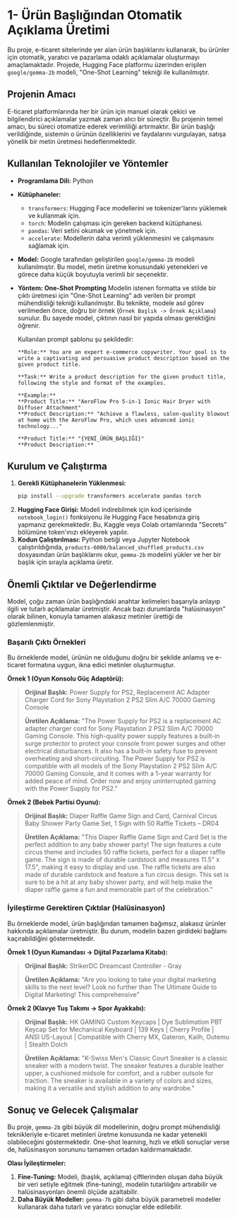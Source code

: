 # 1- Ürün Başlığından Otomatik Açıklama Üretimi

Bu proje, e-ticaret sitelerinde yer alan ürün başlıklarını kullanarak, bu ürünler için otomatik, yaratıcı ve pazarlama odaklı açıklamalar oluşturmayı amaçlamaktadır. Projede, Hugging Face platformu üzerinden erişilen `google/gemma-2b` modeli, "One-Shot Learning" tekniği ile kullanılmıştır.

## Projenin Amacı

E-ticaret platformlarında her bir ürün için manuel olarak çekici ve bilgilendirici açıklamalar yazmak zaman alıcı bir süreçtir. Bu projenin temel amacı, bu süreci otomatize ederek verimliliği artırmaktır. Bir ürün başlığı verildiğinde, sistemin o ürünün özelliklerini ve faydalarını vurgulayan, satışa yönelik bir metin üretmesi hedeflenmektedir.

## Kullanılan Teknolojiler ve Yöntemler

- **Programlama Dili:** Python
- **Kütüphaneler:**
  - `transformers`: Hugging Face modellerini ve tokenizer'larını yüklemek ve kullanmak için.
  - `torch`: Modelin çalışması için gereken backend kütüphanesi.
  - `pandas`: Veri setini okumak ve yönetmek için.
  - `accelerate`: Modellerin daha verimli yüklenmesini ve çalışmasını sağlamak için.
- **Model:** Google tarafından geliştirilen `google/gemma-2b` modeli kullanılmıştır. Bu model, metin üretme konusundaki yetenekleri ve görece daha küçük boyutuyla verimli bir seçenektir.
- **Yöntem: One-Shot Prompting**
  Modelin istenen formatta ve stilde bir çıktı üretmesi için "One-Shot Learning" adı verilen bir prompt mühendisliği tekniği kullanılmıştır. Bu teknikte, modele asıl görev verilmeden önce, doğru bir örnek (`Örnek Başlık -> Örnek Açıklama`) sunulur. Bu sayede model, çıktının nasıl bir yapıda olması gerektiğini öğrenir.

  Kullanılan prompt şablonu şu şekildedir:
  ```
  **Role:** You are an expert e-commerce copywriter. Your goal is to write a captivating and persuasive product description based on the given product title.

  **Task:** Write a product description for the given product title, following the style and format of the examples.

  **Example:**
  **Product Title:** "AeroFlow Pro 5-in-1 Ionic Hair Dryer with Diffuser Attachment"
  **Product Description:** "Achieve a flawless, salon-quality blowout at home with the AeroFlow Pro, which uses advanced ionic technology..."

  **Product Title:** "{YENİ_ÜRÜN_BAŞLIĞI}"
  **Product Description:**
  ```

## Kurulum ve Çalıştırma

1.  **Gerekli Kütüphanelerin Yüklenmesi:**
    ```bash
    pip install --upgrade transformers accelerate pandas torch
    ```
2.  **Hugging Face Girişi:**
    Modeli indirebilmek için kod içerisinde `notebook_login()` fonksiyonu ile Hugging Face hesabınıza giriş yapmanız gerekmektedir. Bu, Kaggle veya Colab ortamlarında "Secrets" bölümüne token'ınızı ekleyerek yapılır.
3.  **Kodun Çalıştırılması:**
    Python betiği veya Jupyter Notebook çalıştırıldığında, `products-6000/balanced_shuffled_products.csv` dosyasından ürün başlıklarını okur, `gemma-2b` modelini yükler ve her bir başlık için sırayla açıklama üretir.

## Önemli Çıktılar ve Değerlendirme

Model, çoğu zaman ürün başlığındaki anahtar kelimeleri başarıyla anlayıp ilgili ve tutarlı açıklamalar üretmiştir. Ancak bazı durumlarda "halüsinasyon" olarak bilinen, konuyla tamamen alakasız metinler ürettiği de gözlemlenmiştir.

### Başarılı Çıktı Örnekleri

Bu örneklerde model, ürünün ne olduğunu doğru bir şekilde anlamış ve e-ticaret formatına uygun, ikna edici metinler oluşturmuştur.

**Örnek 1 (Oyun Konsolu Güç Adaptörü):**
> **Orijinal Başlık:** Power Supply for PS2, Replacement AC Adapter Charger Cord for Sony Playstation 2 PS2 Slim A/C 70000 Gaming Console
>
> **Üretilen Açıklama:** "The Power Supply for PS2 is a replacement AC adapter charger cord for Sony Playstation 2 PS2 Slim A/C 70000 Gaming Console. This high-quality power supply features a built-in surge protector to protect your console from power surges and other electrical disturbances. It also has a built-in safety fuse to prevent overheating and short-circuiting. The Power Supply for PS2 is compatible with all models of the Sony Playstation 2 PS2 Slim A/C 70000 Gaming Console, and it comes with a 1-year warranty for added peace of mind. Order now and enjoy uninterrupted gaming with the Power Supply for PS2."

**Örnek 2 (Bebek Partisi Oyunu):**
> **Orijinal Başlık:** Diaper Raffle Game Sign and Card, Carnival Circus Baby Shower Party Game Set, 1 Sign with 50 Raffle Tickets – DR04
>
> **Üretilen Açıklama:** "This Diaper Raffle Game Sign and Card Set is the perfect addition to any baby shower party! The sign features a cute circus theme and includes 50 raffle tickets, perfect for a diaper raffle game. The sign is made of durable cardstock and measures 11.5" x 17.5", making it easy to display and use. The raffle tickets are also made of durable cardstock and feature a fun circus design. This set is sure to be a hit at any baby shower party, and will help make the diaper raffle game a fun and memorable part of the celebration."

### İyileştirme Gerektiren Çıktılar (Halüsinasyon)

Bu örneklerde model, ürün başlığından tamamen bağımsız, alakasız ürünler hakkında açıklamalar üretmiştir. Bu durum, modelin bazen girdideki bağlamı kaçırabildiğini göstermektedir.

**Örnek 1 (Oyun Kumandası -> Dijital Pazarlama Kitabı):**
> **Orijinal Başlık:** StrikerDC Dreamcast Controller - Gray
>
> **Üretilen Açıklama:** "Are you looking to take your digital marketing skills to the next level? Look no further than The Ultimate Guide to Digital Marketing! This comprehensive"

**Örnek 2 (Klavye Tuş Takımı -> Spor Ayakkabı):**
> **Orijinal Başlık:** HK GAMING Custom Keycaps | Dye Sublimation PBT Keycap Set for Mechanical Keyboard | 139 Keys | Cherry Profile | ANSI US-Layout | Compatible with Cherry MX, Gateron, Kailh, Outemu | Stealth Dolch
>
> **Üretilen Açıklama:** "K-Swiss Men's Classic Court Sneaker is a classic sneaker with a modern twist. The sneaker features a durable leather upper, a cushioned midsole for comfort, and a rubber outsole for traction. The sneaker is available in a variety of colors and sizes, making it a versatile and stylish addition to any wardrobe."

## Sonuç ve Gelecek Çalışmalar

Bu proje, `gemma-2b` gibi büyük dil modellerinin, doğru prompt mühendisliği teknikleriyle e-ticaret metinleri üretme konusunda ne kadar yetenekli olabileceğini göstermektedir. One-shot learning, hızlı ve etkili sonuçlar verse de, halüsinasyon sorununu tamamen ortadan kaldırmamaktadır.

**Olası İyileştirmeler:**
1.  **Fine-Tuning:** Modeli, (başlık, açıklama) çiftlerinden oluşan daha büyük bir veri setiyle eğitmek (fine-tuning), modelin tutarlılığını artırabilir ve halüsinasyonları önemli ölçüde azaltabilir.
2.  **Daha Büyük Modeller:** `gemma-7b` gibi daha büyük parametreli modeller kullanarak daha tutarlı ve yaratıcı sonuçlar elde edilebilir.
